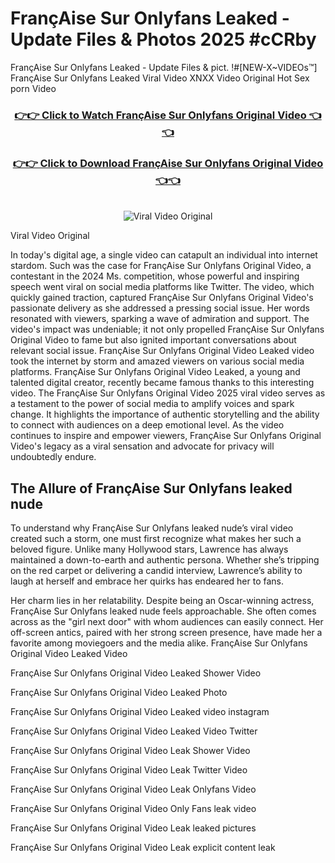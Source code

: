 # FrançAise Sur Onlyfans Leaked - Update Files & Photos 2025 #cCRby

FrançAise Sur Onlyfans Leaked - Update Files & pict. !#[NEW-X~VIDEOs™] FrançAise Sur Onlyfans Leaked Viral Video XNXX Video Original Hot Sex porn Video
<br>
<div align="center">
<h3><a href="https://links2leaks.com?utm_source=françaisesur&utm_medium=gitlong" rel="nofollow">👉👉 Click to Watch FrançAise Sur Onlyfans Original Video 👈👈</a></h3>
<h3><a href="https://links2leaks.com?utm_source=françaisesur&utm_medium=gitlong" rel="nofollow">👉👉 Click to Download FrançAise Sur Onlyfans Original Video 👈👈</a></h3>
<br>
<a href="https://links2leaks.com?utm_source=françaisesur&utm_medium=gitlong" rel="nofollow"><img src="https://i.ibb.co/Gkj2r4b/banner.png" alt="Viral Video Original" style="max-width: 100%; display: inline-block;" data-target="animated-image.originalImage"></a>
</div>

Viral Video Original

In today's digital age, a single video can catapult an individual into internet stardom. Such was the case for FrançAise Sur Onlyfans Original Video, a contestant in the 2024 Ms. competition, whose powerful and inspiring speech went viral on social media platforms like Twitter.
The video, which quickly gained traction, captured FrançAise Sur Onlyfans Original Video's passionate delivery as she addressed a pressing social issue. Her words resonated with viewers, sparking a wave of admiration and support. The video's impact was undeniable; it not only propelled FrançAise Sur Onlyfans Original Video to fame but also ignited important conversations about relevant social issue.
FrançAise Sur Onlyfans Original Video Leaked video took the internet by storm and amazed viewers on various social media platforms. FrançAise Sur Onlyfans Original Video Leaked, a young and talented digital creator, recently became famous thanks to this interesting video.
The FrançAise Sur Onlyfans Original Video 2025 viral video serves as a testament to the power of social media to amplify voices and spark change. It highlights the importance of authentic storytelling and the ability to connect with audiences on a deep emotional level. As the video continues to inspire and empower viewers, FrançAise Sur Onlyfans Original Video's legacy as a viral sensation and advocate for privacy will undoubtedly endure.

<h2>The Allure of FrançAise Sur Onlyfans leaked nude</h2>


To understand why FrançAise Sur Onlyfans leaked nude’s viral video created such a storm, one must first recognize what makes her such a beloved figure. Unlike many Hollywood stars, Lawrence has always maintained a down-to-earth and authentic persona. Whether she’s tripping on the red carpet or delivering a candid interview, Lawrence’s ability to laugh at herself and embrace her quirks has endeared her to fans.

Her charm lies in her relatability. Despite being an Oscar-winning actress, FrançAise Sur Onlyfans leaked nude feels approachable. She often comes across as the "girl next door" with whom audiences can easily connect. Her off-screen antics, paired with her strong screen presence, have made her a favorite among moviegoers and the media alike.
FrançAise Sur Onlyfans Original Video Leaked Video

FrançAise Sur Onlyfans Original Video Leaked Shower Video

FrançAise Sur Onlyfans Original Video Leaked Photo

FrançAise Sur Onlyfans Original Video Leaked video instagram

FrançAise Sur Onlyfans Original Video Leaked Video Twitter

FrançAise Sur Onlyfans Original Video Leak Shower Video

FrançAise Sur Onlyfans Original Video Leak Twitter Video

FrançAise Sur Onlyfans Original Video Leak Onlyfans Video

FrançAise Sur Onlyfans Original Video Only Fans leak video

FrançAise Sur Onlyfans Original Video Leak leaked pictures

FrançAise Sur Onlyfans Original Video Leak explicit content leak